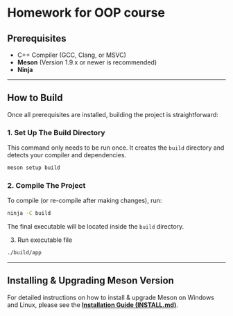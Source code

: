 # Homework for OOP course

## Prerequisites

* C++ Compiler (GCC, Clang, or MSVC)
* **Meson** (Version 1.9.x or newer is recommended)
* **Ninja**

---

## How to Build

Once all prerequisites are installed, building the project is straightforward:

### 1. Set Up The Build Directory
This command only needs to be run once. It creates the `build` directory and detects your compiler and dependencies.

```bash
meson setup build
```

### 2\. Compile The Project

To compile (or re-compile after making changes), run:

```bash
ninja -C build
```

The final executable will be located inside the `build` directory.

3. Run executable file
```bash
./build/app 
```

-----

##  Installing & Upgrading Meson Version

For detailed instructions on how to install & upgrade Meson on Windows and Linux, 
please see the **[Installation Guide (INSTALL.md)](INSTALL.md)**.
